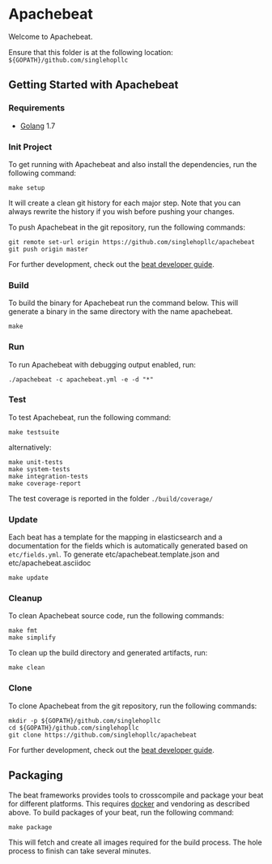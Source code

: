 # Apachebeat

Welcome to Apachebeat.

Ensure that this folder is at the following location:
`${GOPATH}/github.com/singlehopllc`

## Getting Started with Apachebeat

### Requirements

* [Golang](https://golang.org/dl/) 1.7

### Init Project
To get running with Apachebeat and also install the
dependencies, run the following command:

```
make setup
```

It will create a clean git history for each major step. Note that you can always rewrite the history if you wish before pushing your changes.

To push Apachebeat in the git repository, run the following commands:

```
git remote set-url origin https://github.com/singlehopllc/apachebeat
git push origin master
```

For further development, check out the [beat developer guide](https://www.elastic.co/guide/en/beats/libbeat/current/new-beat.html).

### Build

To build the binary for Apachebeat run the command below. This will generate a binary
in the same directory with the name apachebeat.

```
make
```


### Run

To run Apachebeat with debugging output enabled, run:

```
./apachebeat -c apachebeat.yml -e -d "*"
```


### Test

To test Apachebeat, run the following command:

```
make testsuite
```

alternatively:
```
make unit-tests
make system-tests
make integration-tests
make coverage-report
```

The test coverage is reported in the folder `./build/coverage/`

### Update

Each beat has a template for the mapping in elasticsearch and a documentation for the fields
which is automatically generated based on `etc/fields.yml`.
To generate etc/apachebeat.template.json and etc/apachebeat.asciidoc

```
make update
```


### Cleanup

To clean  Apachebeat source code, run the following commands:

```
make fmt
make simplify
```

To clean up the build directory and generated artifacts, run:

```
make clean
```


### Clone

To clone Apachebeat from the git repository, run the following commands:

```
mkdir -p ${GOPATH}/github.com/singlehopllc
cd ${GOPATH}/github.com/singlehopllc
git clone https://github.com/singlehopllc/apachebeat
```


For further development, check out the [beat developer guide](https://www.elastic.co/guide/en/beats/libbeat/current/new-beat.html).


## Packaging

The beat frameworks provides tools to crosscompile and package your beat for different platforms. This requires [docker](https://www.docker.com/) and vendoring as described above. To build packages of your beat, run the following command:

```
make package
```

This will fetch and create all images required for the build process. The hole process to finish can take several minutes.
